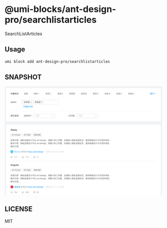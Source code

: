 # @umi-blocks/ant-design-pro/searchlistarticles

SearchListArticles

## Usage

```sh
umi block add ant-design-pro/searchlistarticles
```

## SNAPSHOT

![SNAPSHOT](./snapshot.png)

## LICENSE

MIT
